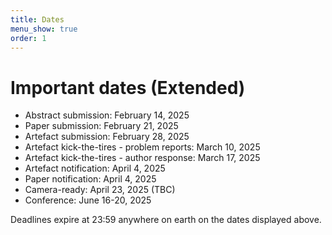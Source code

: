 ```yaml
---
title: Dates
menu_show: true
order: 1
---
```


# Important dates (Extended)

* Abstract submission: February 14, 2025 <!-- January 31, 2025 -->
* Paper submission: February 21, 2025 <!-- February 07, 2025 -->
* Artefact submission: February 28, 2025 <!-- February 14, 2025 -->
* Artefact kick-the-tires - problem reports: March 10, 2025 <!-- February 24, 2025 -->
* Artefact kick-the-tires - author response: March 17, 2025 <!-- March 3, 2025 -->
* Artefact notification: April 4, 2025 <!-- March 28, 2025 -->
* Paper notification: April 4, 2025 <!-- March 28, 2025 -->
* Camera-ready: April 23, 2025 (TBC)
* Conference:  June 16-20, 2025

Deadlines expire at 23:59 anywhere on earth on the dates displayed above.
